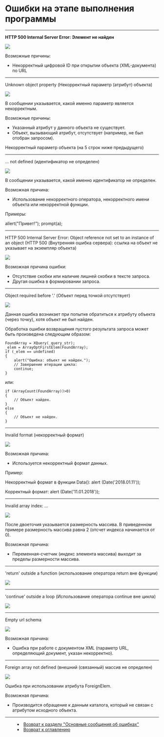 # Ошибки на этапе выполнения программы
***

**HTTP 500 Internal Server Error: Элемент не найден**

 
![](err02.png)

Возможные причины:
* Некорректный цифровой ID при открытии объекта (XML-документа) по URL


---

Unknown object property (Некорректный параметр (атрибут) объекта)

 
![](err03.png)

В сообщении указывается, какой именно параметр является некорректным.

Возможные причины:
- Указанный атрибут у данного объекта не существует.
- Объект, вызывающий атрибут, отсутствует (например, не был отобран запросом).

Некорректный параметр объекта (на 5 строк ниже предыдущего)
 

--- 

… not defined (идентификатор не определен)

 
![](err04.png)

В сообщении указывается, какой именно идентификатор не определен.

Возможная причина:
- Использование некорректного оператора, некорректного имени объекта или некорректной функции. 

Примеры:

allert("Привет!");
prompt(a);


---

HTTP 500 Internal Server Error: Object reference not set to an instance of an object (HTTP 500 (Внутренняя ошибка сервера): ссылка на объект не указывает на экземпляр объекта)

 
![](err05.png)

Возможная причина ошибки:
- Отсутствие скобки или наличие лишней скобки в тексте запроса.
- Другая ошибка в формировании запроса.


---

Object required before '.' (Объект перед точкой отсутствует)

 
![](err06.png)

Данная ошибка возникает при попытке обратиться к атрибуту объекта (через точку), хотя объект не был найден.

Обработка ошибки возвращения пустого результата запроса может быть произведена следующим образом:

    FoundArray = XQuery(_query_str);
    _elem = ArrayOptFirstElem(FoundArray);
    if (_elem == undefined)
    {
    	alert("Ошибка: объект не найден.");
    	// Завершение итерации цикла:
    	continue;
    }

или:

    if (ArrayCount(FoundArray))>0)
    {
    	// Объект найден.
    }
    else 
    {
    	// Объект не найден.
    }



---

Invalid format (некорректный формат)

 
![](err07.png)

Возможная причина:
- Используется некорректный формат данных.

Пример:

Некорректный формат в функции Data():
alert (Date('2018.01.11'));

Корректный формат:
alert (Date('11.01.2018'));



---

Invalid array index: … 

 
![](err08.png)

После двоеточия указывается размерность массива.
В приведенном примере размерность массива равна 2 (отсчет индекса начинается от 0).

Возможная причина:
- Переменная-счетчик (индекс элемента массива) выходит за пределы размерности массива.


---

'return' outside a function (использование оператора return вне функции)

 
![](err09.png)


---

'continue' outside a loop (Использование оператора continue вне цикла)

 
![](err10.png)


---

Empty url schema 

 
![](err11.png)

Возможная причина:
- Ошибка при работе с документом XML (параметр URL, определяющий документ, указан некорректно).


---

Foreign array not defined (внешний (связанный) массив не определен)

 
![](err12.png)

Ошибка при использовании атрибута ForeignElem.

Возможная причина:
- Производится обращение к данным каталога, который не связан с атрибутом исходного объекта.


***

<dd><li> <a href="pril_errors.md"> Возврат к разделу "Основные сообщения об ошибках"</a></dd>

<dd><li> <a href="README.md"> Возврат к оглавлению</a></dd>
